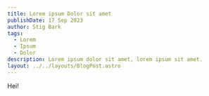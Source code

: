 ```yaml
---
title: Lorem ipsum Dolor sit amet
publishDate: 17 Sep 2023
author: Stig Bark
tags:
  - Lorem
  - Ipsum
  - Dolor
description: Lorem ipsum dolor sit amet, lorem ipsum sit amet.
layout: ../../layouts/BlogPost.astro
---
```

Hei!